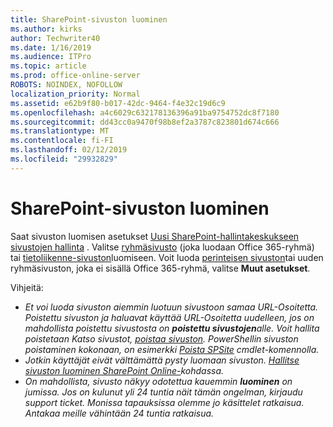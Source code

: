 ```yaml
---
title: SharePoint-sivuston luominen
ms.author: kirks
author: Techwriter40
ms.date: 1/16/2019
ms.audience: ITPro
ms.topic: article
ms.prod: office-online-server
ROBOTS: NOINDEX, NOFOLLOW
localization_priority: Normal
ms.assetid: e62b9f80-b017-42dc-9464-f4e32c19d6c9
ms.openlocfilehash: a4c6029c632178136396a91ba9754752dc8f7180
ms.sourcegitcommit: dd43cc0a9470f98b8ef2a3787c823801d674c666
ms.translationtype: MT
ms.contentlocale: fi-FI
ms.lasthandoff: 02/12/2019
ms.locfileid: "29932829"
---
```

# <a name="create-a-sharepoint-site"></a>SharePoint-sivuston luominen

Saat sivuston luomisen asetukset [Uusi SharePoint-hallintakeskukseen sivustojen hallinta](https://docs.microsoft.com/sharepoint/manage-site-creation ) . Valitse [ryhmäsivusto](https://support.office.com/article/create-a-team-site-in-sharepoint-ef10c1e7-15f3-42a3-98aa-b5972711777d?ui=en-US&amp;rs=en-US&amp;ad=US) (joka luodaan Office 365-ryhmä) tai [tietoliikenne-sivuston](https://support.office.com/article/7fb44b20-a72f-4d2c-9173-fc8f59ba50eb)luomiseen. Voit luoda [perinteisen sivuston](https://docs.microsoft.com/sharepoint/manage-sites-in-new-admin-center#create-a-site)tai uuden ryhmäsivuston, joka ei sisällä Office 365-ryhmä, valitse **Muut asetukset**. 
  
Vihjeitä:
- *Et voi luoda sivuston aiemmin luotuun sivustoon samaa URL-Osoitetta. Poistettu sivuston ja haluavat käyttää URL-Osoitetta uudelleen, jos on mahdollista poistettu sivustosta on **poistettu sivustojen**alle. Voit hallita poistetaan Katso sivustot, [poistaa sivuston](https://docs.microsoft.com/sharepoint/manage-sites-in-new-admin-center#delete-a-site). PowerShellin sivuston poistaminen kokonaan, on esimerkki [Poista SPSite](https://docs.microsoft.com/sharepoint/manage-sites-in-new-admin-center#delete-a-site) cmdlet-komennolla.*
- *Jotkin käyttäjät eivät välttämättä pysty luomaan sivuston. [Hallitse sivuston luominen SharePoint Online-](https://docs.microsoft.com/sharepoint/manage-site-creation)kohdassa.*
- *On mahdollista, sivusto näkyy odotettua kauemmin **luominen** on jumissa. Jos on kulunut yli 24 tuntia näit tämän ongelman, kirjaudu support ticket. Monissa tapauksissa olemme jo käsittelet ratkaisua. Antakaa meille vähintään 24 tuntia ratkaisua.*
